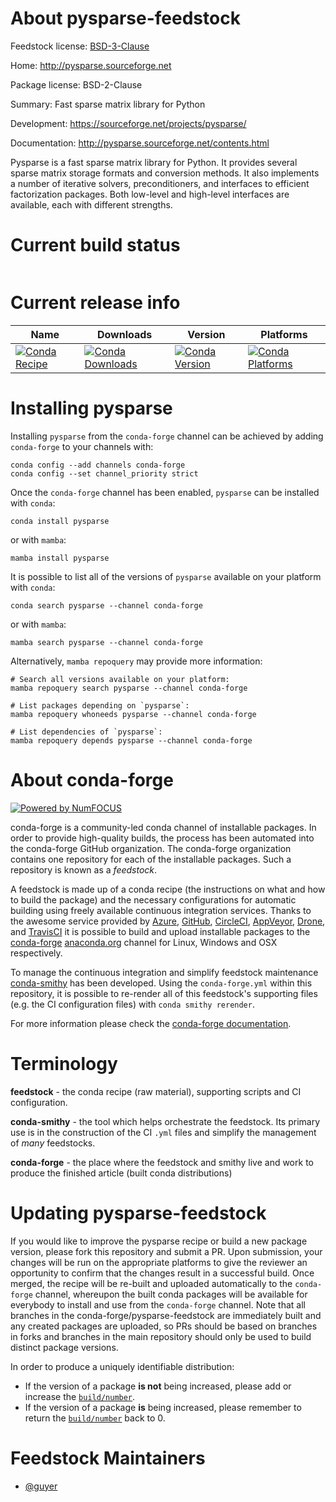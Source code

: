About pysparse-feedstock
========================

Feedstock license: [BSD-3-Clause](https://github.com/conda-forge/pysparse-feedstock/blob/main/LICENSE.txt)

Home: http://pysparse.sourceforge.net

Package license: BSD-2-Clause

Summary: Fast sparse matrix library for Python

Development: https://sourceforge.net/projects/pysparse/

Documentation: http://pysparse.sourceforge.net/contents.html

Pysparse is a fast sparse matrix library for Python. It provides
several sparse matrix storage formats and conversion methods. It also
implements a number of iterative solvers, preconditioners, and
interfaces to efficient factorization packages. Both low-level and
high-level interfaces are available, each with different strengths.


Current build status
====================


<table>
</table>

Current release info
====================

| Name | Downloads | Version | Platforms |
| --- | --- | --- | --- |
| [![Conda Recipe](https://img.shields.io/badge/recipe-pysparse-green.svg)](https://anaconda.org/conda-forge/pysparse) | [![Conda Downloads](https://img.shields.io/conda/dn/conda-forge/pysparse.svg)](https://anaconda.org/conda-forge/pysparse) | [![Conda Version](https://img.shields.io/conda/vn/conda-forge/pysparse.svg)](https://anaconda.org/conda-forge/pysparse) | [![Conda Platforms](https://img.shields.io/conda/pn/conda-forge/pysparse.svg)](https://anaconda.org/conda-forge/pysparse) |

Installing pysparse
===================

Installing `pysparse` from the `conda-forge` channel can be achieved by adding `conda-forge` to your channels with:

```
conda config --add channels conda-forge
conda config --set channel_priority strict
```

Once the `conda-forge` channel has been enabled, `pysparse` can be installed with `conda`:

```
conda install pysparse
```

or with `mamba`:

```
mamba install pysparse
```

It is possible to list all of the versions of `pysparse` available on your platform with `conda`:

```
conda search pysparse --channel conda-forge
```

or with `mamba`:

```
mamba search pysparse --channel conda-forge
```

Alternatively, `mamba repoquery` may provide more information:

```
# Search all versions available on your platform:
mamba repoquery search pysparse --channel conda-forge

# List packages depending on `pysparse`:
mamba repoquery whoneeds pysparse --channel conda-forge

# List dependencies of `pysparse`:
mamba repoquery depends pysparse --channel conda-forge
```


About conda-forge
=================

[![Powered by
NumFOCUS](https://img.shields.io/badge/powered%20by-NumFOCUS-orange.svg?style=flat&colorA=E1523D&colorB=007D8A)](https://numfocus.org)

conda-forge is a community-led conda channel of installable packages.
In order to provide high-quality builds, the process has been automated into the
conda-forge GitHub organization. The conda-forge organization contains one repository
for each of the installable packages. Such a repository is known as a *feedstock*.

A feedstock is made up of a conda recipe (the instructions on what and how to build
the package) and the necessary configurations for automatic building using freely
available continuous integration services. Thanks to the awesome service provided by
[Azure](https://azure.microsoft.com/en-us/services/devops/), [GitHub](https://github.com/),
[CircleCI](https://circleci.com/), [AppVeyor](https://www.appveyor.com/),
[Drone](https://cloud.drone.io/welcome), and [TravisCI](https://travis-ci.com/)
it is possible to build and upload installable packages to the
[conda-forge](https://anaconda.org/conda-forge) [anaconda.org](https://anaconda.org/)
channel for Linux, Windows and OSX respectively.

To manage the continuous integration and simplify feedstock maintenance
[conda-smithy](https://github.com/conda-forge/conda-smithy) has been developed.
Using the ``conda-forge.yml`` within this repository, it is possible to re-render all of
this feedstock's supporting files (e.g. the CI configuration files) with ``conda smithy rerender``.

For more information please check the [conda-forge documentation](https://conda-forge.org/docs/).

Terminology
===========

**feedstock** - the conda recipe (raw material), supporting scripts and CI configuration.

**conda-smithy** - the tool which helps orchestrate the feedstock.
                   Its primary use is in the construction of the CI ``.yml`` files
                   and simplify the management of *many* feedstocks.

**conda-forge** - the place where the feedstock and smithy live and work to
                  produce the finished article (built conda distributions)


Updating pysparse-feedstock
===========================

If you would like to improve the pysparse recipe or build a new
package version, please fork this repository and submit a PR. Upon submission,
your changes will be run on the appropriate platforms to give the reviewer an
opportunity to confirm that the changes result in a successful build. Once
merged, the recipe will be re-built and uploaded automatically to the
`conda-forge` channel, whereupon the built conda packages will be available for
everybody to install and use from the `conda-forge` channel.
Note that all branches in the conda-forge/pysparse-feedstock are
immediately built and any created packages are uploaded, so PRs should be based
on branches in forks and branches in the main repository should only be used to
build distinct package versions.

In order to produce a uniquely identifiable distribution:
 * If the version of a package **is not** being increased, please add or increase
   the [``build/number``](https://docs.conda.io/projects/conda-build/en/latest/resources/define-metadata.html#build-number-and-string).
 * If the version of a package **is** being increased, please remember to return
   the [``build/number``](https://docs.conda.io/projects/conda-build/en/latest/resources/define-metadata.html#build-number-and-string)
   back to 0.

Feedstock Maintainers
=====================

* [@guyer](https://github.com/guyer/)

